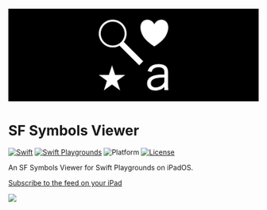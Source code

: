 ![](/images/banner.png)

# SF Symbols Viewer

[![Swift](https://img.shields.io/badge/Swift-5.1-orange.svg)](https://developer.apple.com/swift/)
[![Swift Playgrounds](https://img.shields.io/badge/Swift%20Playgrounds-3.1-orange.svg)](https://itunes.apple.com/jp/app/swift-playgrounds/id908519492)
![Platform](https://img.shields.io/badge/platform-ipados-lightgrey.svg)
[![License](https://img.shields.io/github/license/kkk669/SF-Symbols-Viewer.svg)](LICENSE)

An SF Symbols Viewer for Swift Playgrounds on iPadOS.

[Subscribe to the feed on your iPad](https://developer.apple.com/ul/sp0?url=https://kebo.xyz/SF-Symbols-Viewer/feed.json)

![](https://i.imgur.com/gRSWXem.png)
